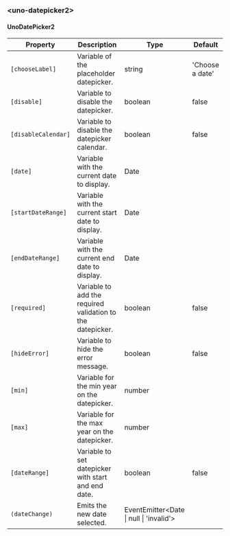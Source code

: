### \<uno-datepicker2\>

#### UnoDatePicker2

| Property | Description | Type | Default |
| -------- | ----------- | ---- | ------- |
| `[chooseLabel]` | Variable of the placeholder datepicker. | string | 'Choose a date' |
| `[disable]` | Variable to disable the datepicker. | boolean | false |
| `[disableCalendar]` | Variable to disable the datepicker calendar. | boolean | false
| `[date]` | Variable with the current date to display. | Date | |
| `[startDateRange]` | Variable with the current start date to display. | Date | |
| `[endDateRange]` | Variable with the current end date to display. | Date | |
| `[required]` | Variable to add the required validation to the datepicker. | boolean | false |
| `[hideError]` | Variable to hide the error message. | boolean | false |
| `[min]` | Variable for the min year on the datepicker. | number | |
| `[max]` | Variable for the max year on the datepicker. | number | |
| `[dateRange]` | Variable to set datepicker with start and end date. | boolean | false |
| `(dateChange)` | Emits the new date selected. | EventEmitter\<Date \| null \| 'invalid'\> | |
